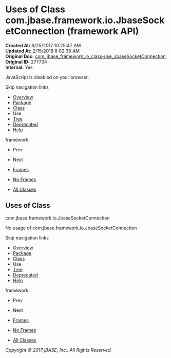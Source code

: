 # Uses of Class com.jbase.framework.io.JbaseSocketConnection (framework   API)

**Created At:** 9/25/2017 10:25:47 AM  
**Updated At:** 2/15/2018 8:02:38 AM  
**Original Doc:** [com_jbase_framework_io_class-use_JbaseSocketConnection](https://docs.jbase.com/39223-class-use/com_jbase_framework_io_class-use_JbaseSocketConnection)  
**Original ID:** 277734  
**Internal:** Yes  

<!--<br>    try {<br>        if (location.href.indexOf('is-external=true') == -1) {<br>            parent.document.title="Uses of Class com.jbase.framework.io.JbaseSocketConnection (framework   API)";<br>        }<br>    }<br>    catch(err) {<br>    }<br>//-->
JavaScript is disabled on your browser.

Skip navigation links

- [Overview](../../../../../overview-summary.html)
- [Package](./../../com.jbase.framework.io-%28framework---api%29)
- [Class](./../../jbasesocketconnection-%28framework---api%29 "class in com.jbase.framework.io")
- Use
- [Tree](./../../com.jbase.framework.io-class-hierarchy-%28framework---api%29)
- [Deprecated](../../../../../deprecated-list.html)
- [Help](../../../../../help-doc.html)


framework <br>

- Prev
- Next


- [Frames](./.)
- [No Frames](./.)


- [All Classes](../../../../../allclasses-noframe.html)


<!--<br>  allClassesLink = document.getElementById("allclasses\_navbar\_top");<br>  if(window==top) {<br>    allClassesLink.style.display = "block";<br>  }<br>  else {<br>    allClassesLink.style.display = "none";<br>  }<br>  //-->

## Uses of Class
com.jbase.framework.io.JbaseSocketConnection

No usage of com.jbase.framework.io.JbaseSocketConnection

Skip navigation links

- [Overview](../../../../../overview-summary.html)
- [Package](./../../com.jbase.framework.io-%28framework---api%29)
- [Class](./../../jbasesocketconnection-%28framework---api%29 "class in com.jbase.framework.io")
- Use
- [Tree](./../../com.jbase.framework.io-class-hierarchy-%28framework---api%29)
- [Deprecated](../../../../../deprecated-list.html)
- [Help](../../../../../help-doc.html)


framework <br>

- Prev
- Next


- [Frames](./.)
- [No Frames](./.)


- [All Classes](../../../../../allclasses-noframe.html)


<!--<br>  allClassesLink = document.getElementById("allclasses\_navbar\_bottom");<br>  if(window==top) {<br>    allClassesLink.style.display = "block";<br>  }<br>  else {<br>    allClassesLink.style.display = "none";<br>  }<br>  //-->

*Copyright © 2017 jBASE, Inc.. All Rights Reserved.*
